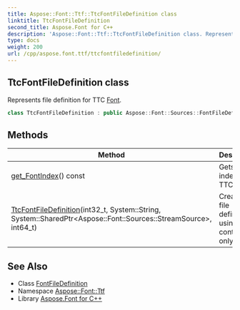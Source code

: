 ```yaml
---
title: Aspose::Font::Ttf::TtcFontFileDefinition class
linktitle: TtcFontFileDefinition
second_title: Aspose.Font for C++
description: 'Aspose::Font::Ttf::TtcFontFileDefinition class. Represents file definition for TTC Font in C++.'
type: docs
weight: 200
url: /cpp/aspose.font.ttf/ttcfontfiledefinition/
---
```

## TtcFontFileDefinition class


Represents file definition for TTC [Font](../../aspose.font/font/).

```cpp
class TtcFontFileDefinition : public Aspose::Font::Sources::FontFileDefinition
```

## Methods

| Method | Description |
| --- | --- |
| [get_FontIndex](./get_fontindex/)() const | Gets [Font](../../aspose.font/font/) index inside TTC [Font](../../aspose.font/font/). |
| [TtcFontFileDefinition](./ttcfontfiledefinition/)(int32_t, System::String, System::SharedPtr\<Aspose::Font::Sources::StreamSource\>, int64_t) | Creates a file definition using file content only. |
## See Also

* Class [FontFileDefinition](../../aspose.font.sources/fontfiledefinition/)
* Namespace [Aspose::Font::Ttf](../)
* Library [Aspose.Font for C++](../../)
